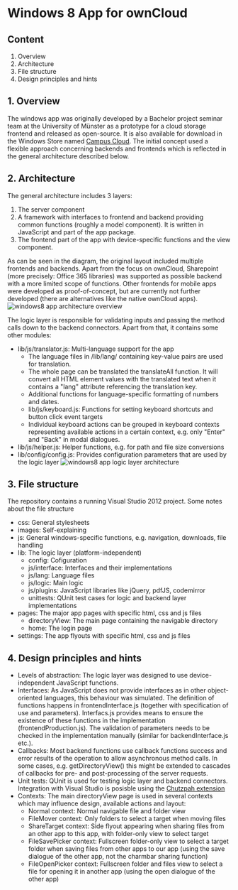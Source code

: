 # Windows 8 App for ownCloud

## Content
1. Overview
2. Architecture
3. File structure
4. Design principles and hints


## 1. Overview
The windows app was originally developed by a Bachelor project seminar team at the University of Münster as a prototype for a cloud storage frontend and released as open-source. It is also available for download in the Windows Store named [Campus Cloud](http://apps.microsoft.com/windows/de-de/app/campus-cloud/e8e21ff0-4205-4d74-ba5c-9ecd594a2990).
The initial concept used a flexible approach concerning backends and frontends which is reflected in the general architecture described below.


## 2. Architecture
The general architecture includes 3 layers:
1. The server component
2. A framework with interfaces to frontend and backend providing common functions (roughly a model component). It is written in JavaScript and part of the app package.
3. The frontend part of the app with device-specific functions and the view component.

As can be seen in the diagram, the original layout included multiple frontends and backends. Apart from the focus on ownCloud, Sharepoint (more precisely: Office 365 libraries) was supported as possible backend with a more limited scope of functions. Other frontends for mobile apps were developed as proof-of-concept, but are currently not further developed (there are alternatives like the native ownCloud apps).
![windows8 app architecture overview](https://raw.github.com/chris89r/githubtest/master/res/architecture_overview.png "Windows 8 app architecture overview")


The logic layer is responsible for validating inputs and passing the method calls down to the backend connectors. Apart from that, it contains some other modules:
* lib/js/translator.js: Multi-language support for the app
	* The language files in /lib/lang/ containing key-value pairs are used for translation.
	* The whole page can be translated the translateAll function. It will convert all HTML element values with the translated text when it contains a "lang" attribute referencing the translation key.
	* Additional functions for language-specific formatting of numbers and dates.
	* lib/js/keyboard.js: Functions for setting keyboard shortcuts and button click event targets
	* Individual keyboard actions can be grouped in keyboard contexts representing available actions in a certain context, e.g. only "Enter" and "Back" in modal dialogues.
* lib/js/helper.js: Helper functions, e.g. for path and file size conversions
* lib/config/config.js: Provides configuration parameters that are used by the logic layer
![windows8 app logic layer architecture](https://raw.github.com/chris89r/githubtest/master/res/architecture_logic_layer.png "Windows 8 app logic layer architecture")


## 3. File structure
The repository contains a running Visual Studio 2012 project. Some notes about the file structure
* css: General stylesheets
* images: Self-explaining
* js: General windows-specific functions, e.g. navigation, downloads, file handling
* lib: The logic layer (platform-independent)
	* config: Cofiguration
	* js/interface: Interfaces and their implementations
	* js/lang: Language files
	* js/logic: Main logic
	* js/plugins: JavaScript libraries like jQuery, pdfJS, codemirror
	* unittests: QUnit test cases for logic and backend layer implementations
* pages: The major app pages with specific html, css and js files
	* directoryView: The main page containing the navigable directory
	* home: The login page
* settings: The app flyouts with specific html, css and js files


## 4. Design principles and hints
* Levels of abstraction: The logic layer was designed to use device-independent JavaScript functions. 
* Interfaces: As JavaScript does not provide interfaces as in other object-oriented languages, this behaviour was simulated. The definition of functions happens in frontendInterface.js (together with specification of use and parameters). Interfacs.js provides means to ensure the existence of these functions in the implementation (frontendProduction.js). The validation of parameters needs to be checked in the implementation manually (similar for backendInterface.js etc.).
* Callbacks: Most backend functions use callback functions success and error results of the operation to allow asynchronous method calls. In some cases, e.g. getDirectoryView() this might be extended to cascades of callbacks for pre- and post-processing of the server requests.
* Unit tests: QUnit is used for testing logic layer and backend connectors. Integration with Visual Studio is posisble using the [Chutzpah extension](http://visualstudiogallery.msdn.microsoft.com/f8741f04-bae4-4900-81c7-7c9bfb9ed1fe)
* Contexts: The main directoryView page is used in several contexts which may influence design, available actions and layout:
	* Normal context: Normal navigable file and folder view
	* FileMover context: Only folders to select a target when moving files
	* ShareTarget context: Side flyout appearing when sharing files from an other app to this app, with folder-only view to select target
	* FileSavePicker context: Fullscreen folder-only view to select a target folder when saving files from other apps to our app (using the save dialogue of the other app, not the charmbar sharing function)
	* FileOpenPicker context: Fullscreen folder and files view to select a file for opening it in another app (using the open dialogue of the other app)